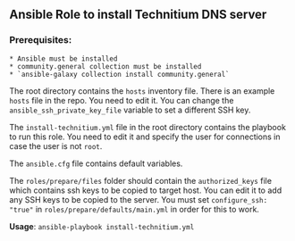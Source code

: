 ## Ansible Role to install Technitium DNS server

### Prerequisites: 
    * Ansible must be installed
    * community.general collection must be installed
    * `ansible-galaxy collection install community.general`

The root directory contains the `hosts` inventory file. There is an example `hosts` file in the repo. You need to edit it. You can change the `ansible_ssh_private_key_file` variable to set a different SSH key.

The `install-technitium.yml` file in the root directory contains the playbook to run this role. You need to edit it and specify the user for connections in case the user is not `root`.

The `ansible.cfg` file contains default variables.

The `roles/prepare/files` folder should contain the `authorized_keys` file which contains ssh keys to be copied to target host. You can edit it to add any SSH keys to be copied to the server. You must set `configure_ssh: "true"` in `roles/prepare/defaults/main.yml` in order for this to work. 

**Usage**: `ansible-playbook install-technitium.yml`